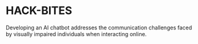 # HACK-BITES
Developing an AI chatbot addresses the communication challenges faced by visually impaired individuals when interacting online.
